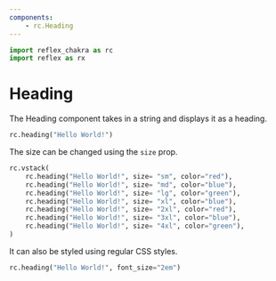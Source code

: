 ```yaml
---
components:
    - rc.Heading
---
```


```python exec
import reflex_chakra as rc
import reflex as rx
```

# Heading

The Heading component takes in a string and displays it as a heading.

```python demo
rc.heading("Hello World!")
```

The size can be changed using the `size` prop.

```python demo
rc.vstack(
    rc.heading("Hello World!", size= "sm", color="red"),
    rc.heading("Hello World!", size= "md", color="blue"),
    rc.heading("Hello World!", size= "lg", color="green"),
    rc.heading("Hello World!", size= "xl", color="blue"),
    rc.heading("Hello World!", size= "2xl", color="red"),
    rc.heading("Hello World!", size= "3xl", color="blue"),
    rc.heading("Hello World!", size= "4xl", color="green"),
)
```

It can also be styled using regular CSS styles.

```python demo
rc.heading("Hello World!", font_size="2em")
```
